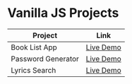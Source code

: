 # Vanilla JS Projects

| Project            | Link                                                                              |
| ------------------ | --------------------------------------------------------------------------------- |
| Book List App      | <a href="https://booklistproject.netlify.app/" target="_blank">Live Demo</a>      |
| Password Generator | <a href="https://passwordgeneratorapp.netlify.app/" target="_blank">Live Demo</a> |
| Lyrics Search      | <a href="https://lyrics-search-project.netlify.app" target="_blank">Live Demo</a> |
